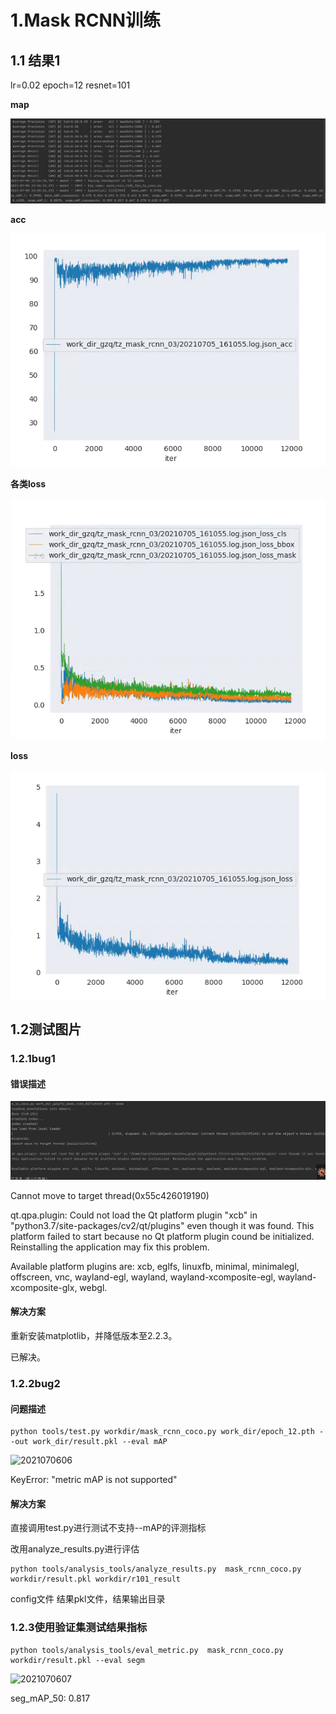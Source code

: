 # 1.Mask RCNN训练

## 1.1 结果1

lr=0.02 epoch=12 resnet=101

**map**

![2021070602](..\images\2021070602.png)

**acc**

![2021070601](..\images\2021070601.png)

**各类loss**

![2021070603](..\images\2021070603.png)

**loss**

![2021070604](..\images\2021070604.png)

## 1.2测试图片

### 1.2.1bug1

#### 错误描述

![2021070605](..\images\2021070605.png)

Cannot move to target thread(0x55c426019190)

qt.qpa.plugin: Could not load the Qt platform plugin "xcb" in "python3.7/site-packages/cv2/qt/plugins" even though it was found. This platform failed to start because no Qt platform plugin cound be initialized. Reinstalling the application may fix this problem.

Available platform plugins are: xcb, eglfs, linuxfb, minimal, minimalegl, offscreen, vnc, wayland-egl, wayland, wayland-xcomposite-egl, wayland-xcomposite-glx, webgl.

#### 解决方案

重新安装matplotlib，并降低版本至2.2.3。

已解决。

### 1.2.2bug2

#### 问题描述

```
python tools/test.py workdir/mask_rcnn_coco.py work_dir/epoch_12.pth --out work_dir/result.pkl --eval mAP
```

![2021070606](images\2021070606.png)

KeyError: "metric mAP is not supported"

#### 解决方案

直接调用test.py进行测试不支持--mAP的评测指标

改用analyze_results.py进行评估

```shell
python tools/analysis_tools/analyze_results.py  mask_rcnn_coco.py workdir/result.pkl workdir/r101_result
```

config文件 结果pkl文件，结果输出目录

### 1.2.3使用验证集测试结果指标

```shell
python tools/analysis_tools/eval_metric.py  mask_rcnn_coco.py workdir/result.pkl --eval segm
```

![2021070607](images\2021070607.png)

seg_mAP_50: 0.817

